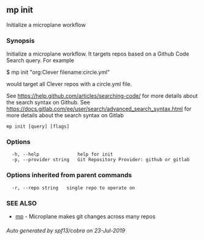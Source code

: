 ## mp init

Initialize a microplane workflow

### Synopsis

Initialize a microplane workflow. It targets repos based on a Github Code Search query. For example

$ mp init "org:Clever filename:circle.yml"

would target all Clever repos with a circle.yml file.

See https://help.github.com/articles/searching-code/ for more details about the search syntax on Github.
See https://docs.gitlab.com/ee/user/search/advanced_search_syntax.html for more details about the search syntax on Gitlab

```
mp init [query] [flags]
```

### Options

```
  -h, --help              help for init
  -p, --provider string   Git Repository Provider: github or gitlab
```

### Options inherited from parent commands

```
  -r, --repo string   single repo to operate on
```

### SEE ALSO

* [mp](mp.md)	 - Microplane makes git changes across many repos

###### Auto generated by spf13/cobra on 23-Jul-2019

